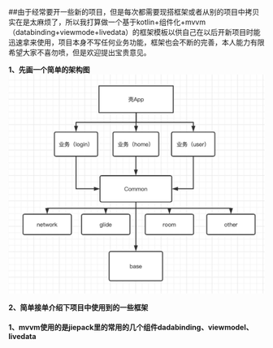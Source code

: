 ##由于经常要开一些新的项目，但是每次都需要现搭框架或者从别的项目中拷贝实在是太麻烦了，所以我打算做一个基于kotlin+组件化+mvvm（databinding+viewmode+livedata）的框架模板以供自己在以后开新项目时能迅速拿来使用，项目本身不写任何业务功能，框架也会不断的完善，本人能力有限希望大家不喜勿喷，但是欢迎提出宝贵意见。

**1、先画一个简单的架构图**
![Image text](https://raw.githubusercontent.com/zenghao1556/img-folder/master/1639236698615.jpg)


**2、简单接单介绍下项目中使用到的一些框架**
#### 	1、mvvm使用的是jiepack里的常用的几个组件dadabinding、viewmodel、livedata
 

